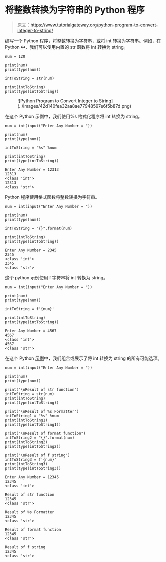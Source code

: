# 将整数转换为字符串的 Python 程序

> 原文：<https://www.tutorialgateway.org/python-program-to-convert-integer-to-string/>

编写一个 Python 程序，将整数转换为字符串，或将 int 转换为字符串。例如，在 Python 中，我们可以使用内置的 str 函数将 int 转换为 string。

```
num = 120

print(num)
print(type(num))

intToString = str(num)

print(intToString)
print(type(intToString))
```

<figure class="wp-block-image size-large">![Python Program to Convert Integer to String](../Images/42d140fea32aa8ae77948597e6f5b87d.png)</figure>

在这个 Python 示例中，我们使用%s 格式化程序将 int 转换为 string。

```
num = int(input("Enter Any Number = "))

print(num)
print(type(num))

intToString = "%s" %num

print(intToString)
print(type(intToString))
```

```
Enter Any Number = 12313
12313
<class 'int'>
12313
<class 'str'>
```

Python 程序使用格式函数将整数转换为字符串。

```
num = int(input("Enter Any Number = "))

print(num)
print(type(num))

intToString = "{}".format(num)

print(intToString)
print(type(intToString))
```

```
Enter Any Number = 2345
2345
<class 'int'>
2345
<class 'str'>
```

这个 python 示例使用 f 字符串将 int 转换为 string。

```
num = int(input("Enter Any Number = "))

print(num)
print(type(num))

intToString = f'{num}'

print(intToString)
print(type(intToString))
```

```
Enter Any Number = 4567
4567
<class 'int'>
4567
<class 'str'>
```

在这个 Python [示例](https://www.tutorialgateway.org/python-programming-examples/)中，我们组合或展示了将 int 转换为 string 的所有可能选项。

```
num = int(input("Enter Any Number = "))

print(num)
print(type(num))

print("\nResult of str function")
intToString = str(num)
print(intToString)
print(type(intToString))

print("\nResult of %s Formatter")
intToString1 = "%s" %num
print(intToString1)
print(type(intToString1))

print("\nResult of format function")
intToString2 = "{}".format(num)
print(intToString2)
print(type(intToString2))

print("\nResult of f string")
intToString3 = f'{num}'
print(intToString3)
print(type(intToString3))
```

```
Enter Any Number = 12345
12345
<class 'int'>

Result of str function
12345
<class 'str'>

Result of %s Formatter
12345
<class 'str'>

Result of format function
12345
<class 'str'>

Result of f string
12345
<class 'str'>
```